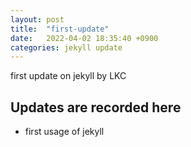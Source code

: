 ```yaml
---
layout: post
title:  "first-update"
date:   2022-04-02 18:35:40 +0900
categories: jekyll update
---
```


first update on jekyll by LKC

## Updates are recorded here
- first usage of jekyll 
